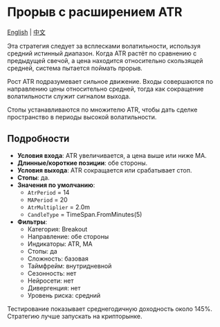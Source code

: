 # Прорыв с расширением ATR
[English](README.md) | [中文](README_cn.md)

Эта стратегия следует за всплесками волатильности, используя средний истинный диапазон. Когда ATR растёт по сравнению с предыдущей свечой, а цена находится относительно скользящей средней, система пытается поймать прорыв.

Рост ATR подразумевает сильное движение. Входы совершаются по направлению цены относительно средней, тогда как сокращение волатильности служит сигналом выхода.

Стопы устанавливаются по множителю ATR, чтобы дать сделке пространство в периоды высокой волатильности.

## Подробности

- **Условия входа**: ATR увеличивается, а цена выше или ниже MA.
- **Длинные/короткие позиции**: обе стороны.
- **Условия выхода**: ATR сокращается или срабатывает стоп.
- **Стопы**: да.
- **Значения по умолчанию**:
  - `AtrPeriod` = 14
  - `MAPeriod` = 20
  - `AtrMultiplier` = 2.0m
  - `CandleType` = TimeSpan.FromMinutes(5)
- **Фильтры**:
  - Категория: Breakout
  - Направление: обе стороны
  - Индикаторы: ATR, MA
  - Стопы: да
  - Сложность: базовая
  - Таймфрейм: внутридневной
  - Сезонность: нет
  - Нейросети: нет
  - Дивергенция: нет
  - Уровень риска: средний

Тестирование показывает среднегодичную доходность около 145%\. Стратегию лучше запускать на крипторынке.
